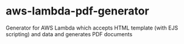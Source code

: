 # aws-lambda-pdf-generator
Generator for AWS Lambda which accepts HTML template (with EJS scripting) and data and generates PDF documents

